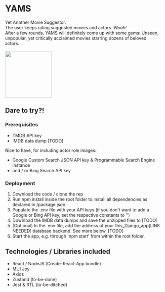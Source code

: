 # YAMS
Yet Another Movie Suggestor. <br>
The user keeps rating suggested movies and actors. _Woah!_ <br>
After a few rounds, YAMS will definitely come up with some gems: Unseen, unpopular, yet critically acclaimed movies starring dozens of beloved actors.<br><br>
<img src="https://github.com/AnotherSnowman/YAMS/assets/153401230/56f84c56-c05d-4468-8f2a-1b336865f2b9" width="150" />

## Dare to try?!
### Prerequisites
- TMDB API key
- IMDB data dump [TODO]

Nice to have, for including actor role images:
- Google Custom Search JSON API key & Programmable Search Engine instance
- and / or Bing Search API key

### Deployment
1. Download the code / clone the rep
2. Run npm install inside the root folder to install all dependencies as declared in /package.json
3. Populate the .env file with your API keys (if you don't want to add a Google or Bing API key, set the respective constants to '')
4. Download the IMDB data dumps and save the unzipped files to [TODO]
5. (Optional) In the .env file, add the address of your this_Django_app[LINK NEEDED] database backend. See more below. [TODO]
6. Start the app, e.g. through 'npm start' from within the root folder.

## Technologies / Libraries included
- React / NodeJS (Create-React-App bundle)
- MUI Joy
- Axios
- Zustand (to-be-done)
- Jest & RTL (to-be-ditched)
